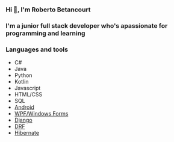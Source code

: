 ### Hi 👋, I'm Roberto Betancourt

<!-- ### Learning on [Kave Home](https://kavehome.com/) -->

### I'm a junior full stack developer who's apassionate for programming and learning

### Languages and tools

- C#
- Java
- Python
- Kotlin
- Javascript
- HTML/CSS
- SQL
- [Android](https://developer.android.com/)
- [WPF/Windows Forms](https://docs.microsoft.com/en-us/visualstudio/designers/getting-started-with-wpf?view=vs-2022#get-started-with-wpf)
- [Django](https://www.djangoproject.com/)
- [DRF](https://www.django-rest-framework.org/)
- [Hibernate](https://hibernate.org/)
